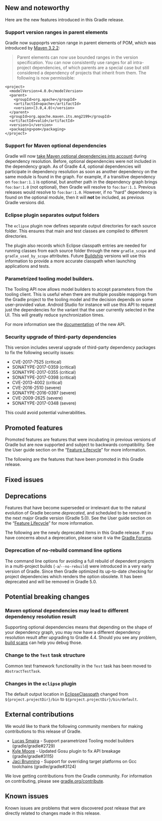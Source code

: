 ## New and noteworthy

Here are the new features introduced in this Gradle release.

### Support version ranges in parent elements

Gradle now suppoprts version range in parent elements of POM, which was introduced by [Maven 3.2.2](https://maven.apache.org/docs/3.2.2/release-notes.html):

> Parent elements can now use bounded ranges in the version specification. You can now consistently use ranges for all intra-project dependencies, of which parents are a special case but still considered a dependency of projects that inherit from them. The following is now permissible:

```
<project>
  <modelVersion>4.0.0</modelVersion>
  <parent>
    <groupId>org.apache</groupId>
    <artifactId>apache</artifactId>
    <version>[3.0,4.0)</version>
  </parent>
  <groupId>org.apache.maven.its.mng2199</groupId>
  <artifactId>valid</artifactId>
  <version>1</version>
  <packaging>pom</packaging>
</project>
```


<!--
IMPORTANT: if this is a patch release, ensure that a prominent link is included in the foreword to all releases of the same minor stream.
Add-->

### Support for Maven optional dependencies

Gradle will now [take Maven optional dependencies into account](https://github.com/gradle/gradle/pull/3129) during dependency resolution. 
Before, optional dependencies were not included in the dependency graph.
As of Gradle 4.4, optional dependencies will participate in dependency resolution as soon as another dependency on the same module is found in the graph.
For example, if a transitive dependency on `foo:bar:1.1` is optional, but another path in the dependency graph brings `foo:bar:1.0` (not optional), then Gradle will resolve to `foo:bar:1.1`.
Previous releases would resolve to `foo:bar:1.0`. However, if no "hard" dependency is found on the optional module, then it will **not** be included, as previous Gradle versions did.

### Eclipse plugin separates output folders

The `eclipse` plugin now defines separate output directories for each source folder. This ensures that main and test classes are compiled to different directories. 

The plugin also records which Eclipse classpath entries are needed for running classes from each source folder through the new `gradle_scope` and `gradle_used_by_scope` attributes. Future [Buildship](http://eclipse.org/buildship) versions will use this information to provide a more accurate classpath when launching applications and tests.

### Parametrized tooling model builders.

The Tooling API now allows model builders to accept parameters from the tooling client. This is useful when there are multiple possible mappings from the Gradle project to the tooling model and the decision depends on some user-provided value.
Android Studio for instance will use this API to request just the dependencies for the variant that the user currently selected in the UI. This will greatly reduce synchronization times.

For more information see the [documentation](javadoc/org/gradle/tooling/provider/model/ParametrizedToolingModelBuilder.html) of the new API.

### Security upgrade of third-party dependencies

This version includes several upgrade of third-party dependency packages to fix the following security issues:

- CVE-2017-7525 (critical)
- SONATYPE-2017-0359 (critical)
- SONATYPE-2017-0355 (critical)
- SONATYPE-2017-0398 (critical)
- CVE-2013-4002 (critical)
- CVE-2016-2510 (severe)
- SONATYPE-2016-0397 (severe)
- CVE-2009-2625 (severe)
- SONATYPE-2017-0348 (severe)

This could avoid potential vulnerabilities.

## Promoted features

Promoted features are features that were incubating in previous versions of Gradle but are now supported and subject to backwards compatibility.
See the User guide section on the “[Feature Lifecycle](userguide/feature_lifecycle.html)” for more information.

The following are the features that have been promoted in this Gradle release.

<!--
### Example promoted
-->

## Fixed issues

## Deprecations

Features that have become superseded or irrelevant due to the natural evolution of Gradle become *deprecated*, and scheduled to be removed
in the next major Gradle version (Gradle 5.0). See the User guide section on the “[Feature Lifecycle](userguide/feature_lifecycle.html)” for more information.

The following are the newly deprecated items in this Gradle release. If you have concerns about a deprecation, please raise it via the [Gradle Forums](https://discuss.gradle.org).

### Deprecation of no-rebuild command line options 

The command line options for avoiding a full rebuild of dependent projects in a multi-project builds (`-a`/`--no-rebuild`) were introduced in a very early version of Gradle. 
Since then Gradle optimized its up-to-date checking for project dependencies which renders the option obsolete. It has been deprecated and will be removed in Gradle 5.0.

<!--
### Example deprecation
-->

## Potential breaking changes

### Maven optional dependencies may lead to different dependency resolution result

Supporting optional dependencies means that depending on the shape of your dependency graph, you may now have a different dependency resolution result after upgrading to Gradle 4.4.
Should you see any problem, [build scans](https://scans.gradle.com) can help you debug those.

### Change to the `Test` task structure

Common test framework functionality in the `Test` task has been moved to `AbstractTestTask`. 

### Changes in the `eclipse` plugin

The default output location in [EclipseClasspath](dsl/org.gradle.plugins.ide.eclipse.model.EclipseClasspath.html#org.gradle.plugins.ide.eclipse.model.EclipseClasspath:defaultOutputDir) changed from `${project.projectDir}/bin` to `${project.projectDir}/bin/default`.


## External contributions

We would like to thank the following community members for making contributions to this release of Gradle.

<!--
 - [Some person](https://github.com/some-person) - fixed some issue (gradle/gradle#1234)
-->

- [Lucas Smaira](https://github.com/lsmaira) - Support parametrized Tooling model builders (gradle/gradle#2729)
- [Kyle Moore](https://github.com/DPUkyle) - Updated Gosu plugin to fix API breakage (gradle/gradle#3115)
- [Jaci Brunning](https://github.com/JacisNonsense) - Support for overriding target platforms on Gcc toolchains (gradle/gradle#3124)

We love getting contributions from the Gradle community. For information on contributing, please see [gradle.org/contribute](https://gradle.org/contribute).

## Known issues

Known issues are problems that were discovered post release that are directly related to changes made in this release.
